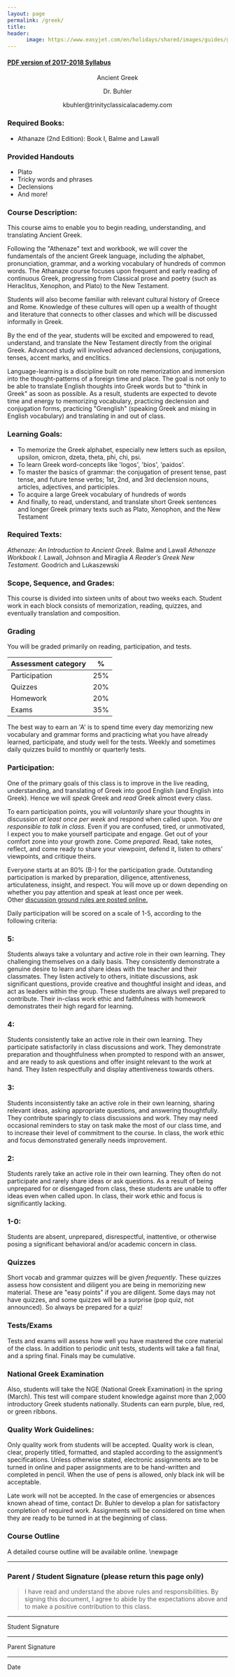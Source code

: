 ```yaml
---
layout: page
permalink: /greek/
title: 
header: 
      image: https://www.easyjet.com/en/holidays/shared/images/guides/greece.jpg
---
```


#### [PDF version of 2017-2018 Syllabus](/content/syllabi/greek-syllabus-trinity.pdf)   

<center>


<p> Ancient Greek</p>

<p> Dr. Buhler </p>

<p> kbuhler@trinityclassicalacademy.com   </p>

</center>

### Required Books: 

- Athanaze (2nd Edition): Book I, Balme and Lawall

### Provided Handouts
- Plato
- Tricky words and phrases
- Declensions
- And more!




### Course Description:
This course aims to enable you to begin reading, understanding, and translating Ancient Greek. 

Following the "Athenaze" text and workbook, we will cover the fundamentals of the ancient Greek language, including the alphabet, pronunciation, grammar, and a working vocabulary of hundreds of common words. The Athanaze course focuses upon frequent and early reading of continuous Greek, progressing from Classical prose and poetry (such as Heraclitus, Xenophon, and Plato) to the New Testament. 

Students will also become familiar with relevant cultural history of Greece and Rome. Knowledge of these cultures will open up a wealth of thought and literature that connects to other classes and which will be discussed informally in Greek. 

By the end of the year, students will be excited and empowered to read, understand, and translate the New Testament directly from the original Greek. Advanced study will involved advanced declensions, conjugations, tenses, accent marks, and enclitics. 

Language-learning is a discipline built on rote memorization and immersion into the thought-patterns of a foreign time and place. The goal is not only to be able to translate English thoughts into Greek words but to "think in Greek" as soon as possible. As a result, students are expected to devote time and energy to memorizing vocabulary, practicing declension and conjugation forms, practicing "Grenglish" (speaking Greek and mixing in English vocabulary) and translating in and out of class. 


### Learning Goals:

* To memorize the Greek alphabet, especially new letters such as epsilon, upsilon, omicron, dzeta, theta, phi, chi, psi.
* To learn Greek word-concepts like 'logos', 'bios', 'paidos'.
* To master the basics of grammar: the conjugation of present tense, past tense, and future tense verbs; 1st, 2nd, and 3rd declension nouns, articles, adjectives, and participles. 
* To acquire a large Greek vocabulary of hundreds of words
* And finally, to read, understand, and translate short Greek sentences and longer Greek primary texts such as Plato, Xenophon, and the New Testament


### Required Texts:
*Athenaze: An Introduction to Ancient Greek.* Balme and Lawall *Athenaze Workbook I.* Lawall, Johnson and Miraglia
*A Reader’s Greek New Testament.* Goodrich and Lukaszewski




### Scope, Sequence, and Grades:

This course is divided into sixteen units of about two weeks each. Student work in each block consists of memorization, reading, quizzes, and eventually translation and composition. 



### Grading 

You will be graded primarily on reading, participation, and tests.

|  Assessment category                  |  %          |
| --------------------------------------|-------------|
| Participation                         | 25%         |  
| Quizzes                               | 20%         |
| Homework                              | 20%         |
| Exams                                 | 35%         |


The best way to earn an 'A' is to spend time every day memorizing new vocabulary and grammar forms and practicing what you have already learned, participate, and study well for the tests. Weekly and sometimes daily quizzes build to monthly or quarterly tests. 





### Participation:

One of the primary goals of this class is to improve in the live reading, understanding, and translating of Greek into good English (and English into Greek). Hence we will *speak* Greek and *read* Greek almost every class. 

To earn participation points, you will *voluntarily* share your thoughts in discussion *at least once per week* and respond when called upon. _You are responsible to talk in class._ Even if you are confused, tired, or unmotivated, I expect you to make yourself participate and engage. Get out of your comfort zone into your growth zone. Come _prepared_. Read, take notes, reflect, and come ready to share your viewpoint, defend it, listen to others’ viewpoints, and critique theirs.

Everyone starts at an 80% (B-) for the participation grade. Outstanding participation is marked by preparation, diligence, attentiveness, articulateness, insight, and respect.   You will move up or down depending on whether you pay attention and speak at least once per week. Other [discussion ground rules are posted online.](http://www.keithbuhler.com/discussion101)

Daily participation will be scored on a scale of 1-5, according to the following criteria:


### 5: 
Students always take a voluntary and active role in their own learning. They challenging themselves on a daily basis.  They consistently demonstrate a genuine desire to learn and share ideas with the teacher and their classmates.  They listen actively to others, initiate discussions, ask significant questions, provide creative and thoughtful insight and ideas, and act as leaders within the group.  These students are always well prepared to contribute. Their in-class work ethic and faithfulness with homework demonstrates their high regard for learning. 

 
### 4: 
Students consistently take an active role in their own learning.  They participate satisfactorily in class discussions and work.  They demonstrate preparation and thoughtfulness when prompted to respond with an answer, and are ready to ask questions and offer insight relevant to the work at hand.  They listen respectfully and display attentiveness towards others.

### 3: 
Students inconsistently take an active role in their own learning, sharing relevant ideas, asking appropriate questions, and answering thoughtfully.  They contribute sparingly to class discussions and work.  They may need occasional reminders to stay on task make the most of our class time, and to increase their level of commitment to the course.  In class, the work ethic and focus demonstrated generally needs improvement.

### 2: 
Students rarely take an active role in their own learning.  They often do not participate and rarely share ideas or ask questions.   As a result of being unprepared for or disengaged from class, these students are unable to offer ideas even when called upon.  In class, their work ethic and focus is significantly lacking.

### 1-0:
Students are absent, unprepared, disrespectful, inattentive, or otherwise posing a significant behavioral and/or academic concern in class.


### Quizzes

Short vocab and grammar quizzes will be given *frequently*. These quizzes assess how consistent and diligent you are being in memorizing new material. These are "easy points" if you are diligent. Some days may not have quizzes, and some quizzes will be a surprise (pop quiz, not announced). So always be prepared for a quiz!


### Tests/Exams

Tests and exams will assess how well you have mastered the core material of the class. In addition to periodic unit tests, students will take a fall final, and a spring final. Finals may be cumulative. 


### National Greek Examination

Also, students will take the NGE (National Greek Examination) in the spring (March). This test will compare student knowledge against more than 2,000 introductory Greek students nationally. Students can earn purple, blue, red, or green ribbons. 


### Quality Work Guidelines:

Only quality work from students will be accepted.  Quality work is clean, clear, properly titled, formatted, and stapled according to the assignment’s specifications.  Unless otherwise stated, electronic assignments are to be turned in online and paper assignments are to be hand-written and completed in pencil. When the use of pens is allowed, only black ink will be acceptable. 

Late work will not be accepted.  In the case of emergencies or absences known ahead of time, contact Dr. Buhler to develop a plan for satisfactory completion of required work.  Assignments will be considered on time when they are ready to be turned in at the beginning of class.  

### Course Outline

A detailed course outline will be available online. \newpage

-----

### Parent / Student Signature (please return this page only)

> I have read and understand the above rules and responsibilities. By signing this document, I agree to abide by the expectations above and to make a positive contribution to this class.

___________________________    
Student Signature   


____________________________   
Parent Signature   

____________________________   
Date  